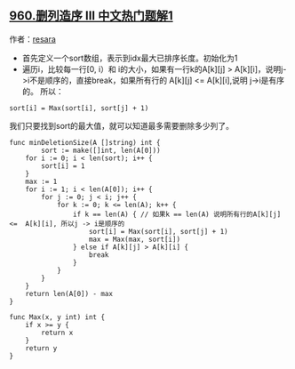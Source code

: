 ## [960.删列造序 III 中文热门题解1](https://leetcode.cn/problems/delete-columns-to-make-sorted-iii/solutions/100000/golang-12ms-dong-tai-gui-hua-by-resara)

作者：[resara](https://leetcode.cn/u/resara)
- 首先定义一个sort数组，表示到idx最大已排序长度。初始化为1
- 遍历i，比较每一行[0, i）和 i的大小，如果有一行k的A[k][j] > A[k][i]，说明j->i不是顺序的，直接break，如果所有行的 A[k][j] <= A[k][i],说明 j->i是有序的。 所以：
```
sort[i] = Max(sort[i], sort[j] + 1)
```
我们只要找到sort的最大值，就可以知道最多需要删除多少列了。
```
func minDeletionSize(A []string) int {
        sort := make([]int, len(A[0]))
	for i := 0; i < len(sort); i++ {
		sort[i] = 1
	}
	max := 1
	for i := 1; i < len(A[0]); i++ {
		for j := 0; j < i; j++ {
			for k := 0; k <= len(A); k++ {
				if k == len(A) { // 如果k == len(A) 说明所有行的A[k][j] <=  A[k][i], 所以j -> i是顺序的
					sort[i] = Max(sort[i], sort[j] + 1)
					max = Max(max, sort[i])
				} else if A[k][j] > A[k][i] {
					break
				}
			}
		}
	}
	return len(A[0]) - max
}

func Max(x, y int) int {
	if x >= y {
		return x
	}
	return y
}

```